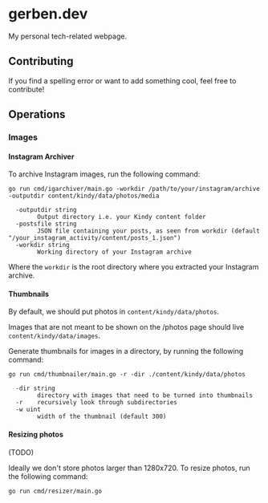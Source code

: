 # gerben.dev

My personal tech-related webpage.

## Contributing

If you find a spelling error or want to add something cool, feel free to contribute!

## Operations

### Images

#### Instagram Archiver

To archive Instagram images, run the following command:

```shell
go run cmd/igarchiver/main.go -workdir /path/to/your/instagram/archive -outputdir content/kindy/data/photos/media
```

```plaintext
  -outputdir string
        Output directory i.e. your Kindy content folder
  -postsfile string
        JSON file containing your posts, as seen from workdir (default "/your_instagram_activity/content/posts_1.json")
  -workdir string
        Working directory of your Instagram archive
```

Where the `workdir` is the root directory where you extracted your Instagram archive.

#### Thumbnails

By default, we should put photos in `content/kindy/data/photos`.

Images that are not meant to be shown on the /photos page should live `content/kindy/data/images`.

Generate thumbnails for images in a directory, by running the following command:

```shell
go run cmd/thumbnailer/main.go -r -dir ./content/kindy/data/photos
```

```plaintext
  -dir string
        directory with images that need to be turned into thumbnails
  -r    recursively look through subdirectories
  -w uint
        width of the thumbnail (default 300)
```

#### Resizing photos

(TODO)

Ideally we don't store photos larger than 1280x720. To resize photos, run the following command:

```shell
go run cmd/resizer/main.go
```
